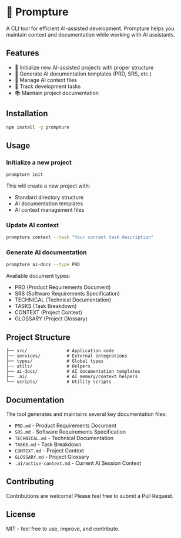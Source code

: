 # 🧩 Prompture

A CLI tool for efficient AI-assisted development. Prompture helps you maintain context and documentation while working with AI assistants.

## Features

- 🚀 Initialize new AI-assisted projects with proper structure
- 📝 Generate AI documentation templates (PRD, SRS, etc.)
- 🔄 Manage AI context files
- 🎯 Track development tasks
- 📚 Maintain project documentation

## Installation

```bash
npm install -g prompture
```

## Usage

### Initialize a new project

```bash
prompture init
```

This will create a new project with:
- Standard directory structure
- AI documentation templates
- AI context management files

### Update AI context

```bash
prompture context --task "Your current task description"
```

### Generate AI documentation

```bash
prompture ai-docs --type PRD
```

Available document types:
- PRD (Product Requirements Document)
- SRS (Software Requirements Specification)
- TECHNICAL (Technical Documentation)
- TASKS (Task Breakdown)
- CONTEXT (Project Context)
- GLOSSARY (Project Glossary)

## Project Structure

```
├── src/               # Application code
├── services/          # External integrations
├── types/             # Global types
├── utils/             # Helpers
├── ai-docs/           # AI documentation templates
├── .ai/               # AI memory/context helpers
└── scripts/           # Utility scripts
```

## Documentation

The tool generates and maintains several key documentation files:

- `PRD.md` - Product Requirements Document
- `SRS.md` - Software Requirements Specification
- `TECHNICAL.md` - Technical Documentation
- `TASKS.md` - Task Breakdown
- `CONTEXT.md` - Project Context
- `GLOSSARY.md` - Project Glossary
- `.ai/active-context.md` - Current AI Session Context

## Contributing

Contributions are welcome! Please feel free to submit a Pull Request.

## License

MIT - feel free to use, improve, and contribute.

